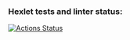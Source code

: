 ### Hexlet tests and linter status:
[![Actions Status](https://github.com/rakinasti-alt/qa-auto-engineer-javascript-project-44/actions/workflows/hexlet-check.yml/badge.svg)](https://github.com/rakinasti-alt/qa-auto-engineer-javascript-project-44/actions)